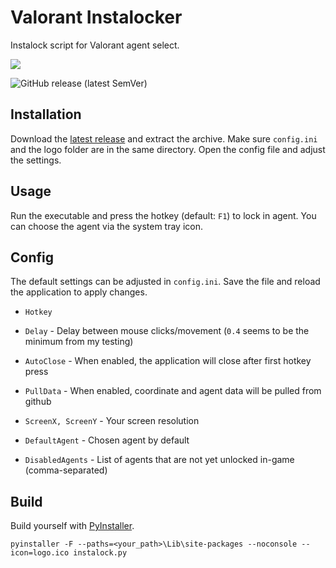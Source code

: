 
# Valorant Instalocker
Instalock script for Valorant agent select.

![](https://github.com/JannisMcMak/valorant-instalock/blob/main/logo/logo180.png?raw=true)

![GitHub release (latest SemVer)](https://img.shields.io/github/v/release/JannisMcMak/valorant-instalock)



## Installation
Download the [latest release](https://github.com/JannisMcMak/valorant-instalock/releases/latest) and extract the archive. Make sure `config.ini` and the logo folder are in the same directory.
Open the config file and adjust the settings.

## Usage
Run the executable and press the hotkey (default: `F1`) to lock in agent. You can choose the agent via the system tray icon.

## Config 
The default settings can be adjusted in `config.ini`. Save the file and reload the application to apply changes.

- `Hotkey`
- `Delay` - Delay between mouse clicks/movement (`0.4` seems to be the minimum from my testing)

- `AutoClose` - When enabled, the application will close after first hotkey press
- `PullData` - When enabled, coordinate and agent data will be pulled from github

- `ScreenX, ScreenY` - Your screen resolution

- `DefaultAgent` - Chosen agent by default
- `DisabledAgents` - List of agents that are not yet unlocked in-game (comma-separated)

## Build
Build yourself with [PyInstaller](http://www.pyinstaller.org/).
```
pyinstaller -F --paths=<your_path>\Lib\site-packages --noconsole --icon=logo.ico instalock.py
```